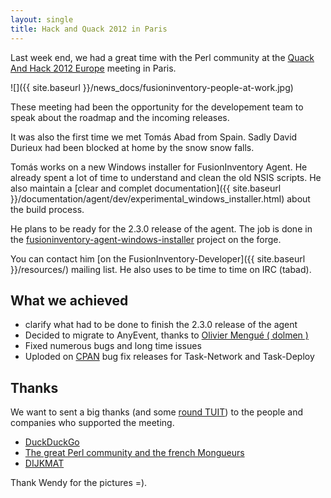 ```yaml
---
layout: single
title: Hack and Quack 2012 in Paris
---
```


Last week end, we had a great time with the Perl community at the
[Quack And Hack 2012 Europe](http://act.yapc.eu/qh2012eu/) meeting in Paris.

![]({{ site.baseurl }}/news_docs/fusioninventory-people-at-work.jpg)

These meeting had been the opportunity for the developement team to speak about the
roadmap and the incoming releases.

It was also the first time we met Tomás Abad from Spain. Sadly David Durieux had been
blocked at home by the snow snow falls.

Tomás works on a new 
Windows installer for FusionInventory Agent. He already spent a lot of time to understand
and clean the old NSIS scripts. He also maintain a
[clear and complet documentation]({{ site.baseurl }}/documentation/agent/dev/experimental_windows_installer.html) about
the build process.

He plans to be ready for the 2.3.0 release of the agent. The job is done in the
[fusioninventory-agent-windows-installer](http://forge.fusioninventory.org/projects/fusioninventory-agent-windows-installer)
project on the forge.

You can contact him [on the FusionInventory-Developer]({{ site.baseurl }}/resources/) mailing list. He also
uses to be time to time on IRC (tabad).

## What we achieved

* clarify what had to be done to finish the 2.3.0 release of the agent
* Decided to migrate to AnyEvent, thanks to [Olivier Mengué ( dolmen )](http://o.mengue.free.fr/)
* Fixed numerous bugs and long time issues
* Uploded on [CPAN](http://www.metacpan.org) bug fix releases for Task-Network and Task-Deploy

## Thanks

We want to sent a big thanks (and some [round TUIT](http://en.wiktionary.org/wiki/round_tuit))
to the people and companies who supported the meeting.

* [DuckDuckGo](https://duckduckgo.com/)
* [The great Perl community and the french Mongueurs](http://mongueurs.net/)
* [DIJKMAT](http://www.dijkmat.nl/)

Thank Wendy for the pictures =).
